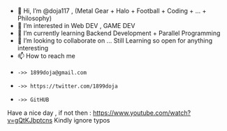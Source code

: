 - 👋 Hi, I’m @doja117 , (Metal Gear + Halo + Football + Coding + ... + Philosophy)  
- 👀 I’m interested in Web DEV , GAME DEV 
- 🌱 I’m currently learning Backend Development + Parallel Programming 
- 💞️ I’m looking to collaborate on ... Still Learning so open for anything interesting  
- 📫 How to reach me 
-     ->> 1899doja@gmail.com
-     ->> https://twitter.com/1899doja
-     ->> GitHUB


Have a nice day , if not then : https://www.youtube.com/watch?v=gQtKJbptcns
Kindly ignore typos
<!---
Daft_Punk animated Movie
If you are looking for "full story" here is the order:
1.	"One More Time"
2.	"Aerodynamic"	
3.	"Digital Love"
4.	"Harder, Better, Faster, Stronger"	
5.	"Crescendolls"	
6.	"Nightvision"	
7.	"Superheroes"	
8.	"High Life"	
9.	"Something About Us"	
10.	"Voyager"	
11.	"Veridis Quo"	
12.	"Short Circuit"	
13.	"Face to Face"	
14.	"Too Long"
credit to ein stein

⠀⠀⠀⠀⠀⠀⠀⠀⠀⠀⠀⠀⠀⠀⠀⠀⠀⢀⣤⣶⣾⣿⣿⣿⣿⣶⣦⣄⠀⠀⠀⠀⠀⠀⠀⠀⠀⠀⠀⠀⠀⠀⠀⠀⠀⠀
⠀⠀⠀⠀⠀⠀⠀⠀⠀⠀⠀⠀⠀⠀⢀⣤⣾⣿⣿⣿⣿⣿⣿⣿⣿⣿⣿⣿⣿⣦⡄⠀⠀⠀⠀⠀⠀⠀⠀⠀⠀⠀⠀⠀⠀⠀
⠀⠀⠀⠀⠀⠀⠀⠀⠀⠀⠀⠀⢀⣾⣿⣿⠏⣿⣿⣿⣿⣿⣿⣿⣿⣿⣧⢸⣿⡟⣿⡄⠀⠀⠀⠀⠀⠀⠀⠀⠀⠀⠀⠀⠀⠀
⠀⠀⠀⠀⠀⠀⠀⠀⠀⠀⠀⣠⣿⣿⣇⠉⠀⣿⣿⣿⣿⣿⣿⠏⠹⠛⠛⣃⣿⣿⣿⣿⣄⠀⠀⠀⠀⠀⠀⠀⠀⠀⠀⠀⠀⠀
⠀⠀⠀⠀⠀⠀⠀⠀⠀⠀⠀⣿⣽⡝⠛⠻⢶⣿⣿⣿⣿⣿⡛⢀⣤⠶⠛⠋⠉⣙⡿⣿⣟⢱⣄⠀⠀⠀⠀⠀⠀⠀⠀⠀⠀⠀
⠀⠀⠀⠀⠀⠀⠀⠀⠀⠀⢀⠻⣿⣿⣦⣠⣶⣌⡛⠿⣿⣿⠶⠋⠀⠀⣀⣀⣰⣿⣥⣿⣿⣾⡏⠀⠀⠀⠀⠀⠀⠀⠀⠀⠀⠀
⠀⠀⠀⠀⠀⠀⠀⠀⠀⠀⣾⣿⢿⣿⣿⣿⣿⣿⣿⣶⣼⣶⣶⣿⣿⣿⣿⣿⣿⣿⣿⣿⡻⣿⡷⠀⠀⠀⠀⠀⠀⠀⠀⠀⠀⠀
⠀⠀⠀⠀⠀⠀⠀⠀⠀⠀⢽⣿⣄⣿⣿⣿⣿⣿⣿⣿⠏⠉⣿⣿⣿⣿⣿⣿⣿⣿⣿⣿⣿⣿⠇⠀⠀⠀⠀⠀⠀⠀⠀⠀⠀⠀
⠀⠀⠀⠀⠀⠀⠀⠀⠀⠀⢸⣿⣿⡿⢿⣿⣿⣿⣿⣿⠀⠀⢻⣿⣿⣿⣿⣿⠿⢋⣿⣷⠟⡟⠀⠀⠀⠀⠀⠀⠀⠀⠀⠀⠀⠀
⠀⠀⠀⠀⠀⠀⠀⠀⠀⠀⠈⣿⣿⡿⣶⣬⣯⣽⣧⡏⠀⠀⠸⣧⣝⣿⣥⣴⡾⠟⢃⠉⣴⠃⠀⠀⠀⠀⠀⠀⠀⠀⠀⠀⠀⠀
⠀⠀⠀⠀⠀⠀⠀⠀⠀⠀⠀⢻⣿⣿⣿⣿⣿⣿⣿⡇⠀⠀⠀⣿⢻⣇⣼⣿⣶⣶⣿⣶⠏⠀⠀⠀⠀⠀⠀⠀⠀⠀⠀⠀⠀⠀
⠀⠀⠀⠀⠀⠀⠀⠀⠀⠀⠀⠀⠙⢻⣿⣿⣿⣿⣿⣷⣦⣤⣾⣿⣸⣿⣿⣿⣿⣿⣿⡇⠀⠀⠀⠀⠀⠀⠀⠀⠀⠀⠀⠀⠀⠀
⠀⠀⠀⠀⠀⠀⠀⠀⠀⠀⠀⠀⠀⠘⣿⣿⣿⣿⣿⣿⣿⣿⣯⣼⣿⣿⣿⣿⣿⣿⣿⠁⠀⠀⠀⠀⠀⠀⠀⠀⠀⠀⠀⠀⠀⠀
⠀⠀⠀⠀⠀⠀⠀⠀⠀⠀⠀⠀⠀⠀⢸⣿⣿⣿⣿⣿⣿⣿⣿⣿⣿⣿⣿⣿⣿⣿⡇⠀⠀⠀⠀⠀⠀⠀⠀⠀⠀⠀⠀⠀⠀⠀
⠀⠀⠀⠀⠀⠀⠀⠀⠀⠀⠀⠀⠀⠀⢸⣿⣿⣿⣿⣿⣿⣿⣿⣿⣿⣿⣿⣿⣿⣿⡆⠀⠀⠀⠀⠀⠀⠀⠀⠀⠀⠀⠀⠀⠀⠀
⠀⠀⠀⠀⠀⠀⠀⠀⠀⠀⠀⠀⢀⣠⣴⣿⣿⣿⣿⣿⣿⣿⣿⣿⣿⣿⣿⣿⣿⣿⣇⠀⠀⠀⠀⠀⠀⠀⠀⠀⠀⠀⠀⠀⠀⠀
⠀⠀⠀⠀⠀⠀⠀⠀⣀⣤⣴⣾⣿⣿⣿⣿⣿⣿⣿⣿⣿⣿⣿⣿⣿⣿⣿⣿⣿⣿⣿⣿⣷⣶⣦⣄⣀⠀⠀⠀⠀⠀⠀⠀⠀⠀
⠀⠀⢀⣀⣤⣤⣶⣿⣿⣿⣿⣿⣿⣿⣿⣿⣿⣿⣿⣿⣿⣿⣿⣿⣿⣿⣿⣿⣿⣿⣿⣿⣿⣿⣿⣿⣿⣿⣶⣦⣤⣀⠀⠀⠀⠀
⣠⣾⣿⣿⣿⣿⣿⣿⣿⣿⣿⣿⣿⣿⣿⣿⣿⣿⣿⣿⣿⣿⣿⣿⣿⣿⣿⣿⣿⣿⣿⣿⣿⣿⣿⣿⣿⣿⣿⣿⣿⣿⣿⣷⣤⡀


Yo! (Yo!)
MF DOOM (Mr. Fantastik)
Mr. Fantastik (Villain)
What up, nigga? (Ain't nuttin', what's the word?)
What's cracking, boy? (Same ol' shit, kid)
Man (different day, you know?)
These rap snitches, man, shit is bugged out, man
What the fuck, man? (Shit, you telling me)
Niggas running their mouth, telling e'rything, e'rything (critical)                       
Rap snitches, telling all their business
Sit in the court and be their own star witness                                                                                                            
Do you see the perpetrator? Yeah, I'm right here                                                                                    
Fuck around, get the whole label sent up for years, uh
Rap snitches, telling all their business
Sit in the court and be their own star witness
Do you see the perpetrator? Yeah, I'm right here
Fuck around, get the whole label sent up for years
Type profile low, like A in "Paid in Full"
Attract heavy cash 'cause the game's centrifugal
Mr. Fantastik, long dough like elastic
Guard my life with twin Glocks that's made out of plastic
Can't stand a brown-nosing nigga, fake ass bastard
Admiring my style, tour bus through Manhattan
Plotting, plan the quickest, my flow's the sickest
My hoes be the thickest, my 'dro the stickiest
Street nigga, stamped and bonafide
When beef jump niggas come get me 'cause they know I ride
True to the ski mask, New York's my origin
Play a fake gangsta like a old accordion
According to him, when the D's rushed in
Complication from the wire testimony was thin
Caused his man to go up north, the ball hit 'em again
Lame rap snitch nigga even told on the Mexican
Rap snitches, telling all their business
Sit in the court and be their own star witness
Do you see the perpetrator? Yeah, I'm right here
Fuck around, get the whole label sent up for years
Rap snitches, telling all their business
Sit in the court and be their own star witness
Do you see the perpetrator? Yeah, I'm right here
Fuck around, get the whole label sent up for years
True, there's rules to this shit, fools dare care
Everybody wanna rule the world with tears for fear
Yeah, yeah, tell 'em, tell it on the mountain hill
Running up they mouth bill, everybody doubting still
Informer, keep it up and get tested
Pop through your bubble vest or double-breasted
"He keep a lab down south in the little beast"
So much heat you woulda thought it was the Middle East
A little grease always keeps the wheels a-spinning
Like sitting on 23's to get the squealers grinning
Hitting on many trees, feel real linen
Spitting on enemies, get the steel for tin men
Where no brains but gum flap
He said his gun clap, then he fled after one slap (pap!)
Son, shut your trap, save it for the bitches
Mmm, delicious, rap snitch kisses
You know what I'm saying? (It's terrible)
Crazy, man, I'm just analyzing this whole game
This is bugged out, man, niggas is snitching
Telling on they own self (it's a horror, yo)
Fuck around and get everybody bagged, man
(Atrocities) fuck around and get yo' mama bagged, nigga
You know your grandmama used to be bootlegging
Fake hustling nigga, heheheheheheh, haha
Perpetrator? Yeah, I'm right here

Nujabes https://www.youtube.com/watch?v=m4fDm4rdUdk&ab_channel=analogbro


--->
